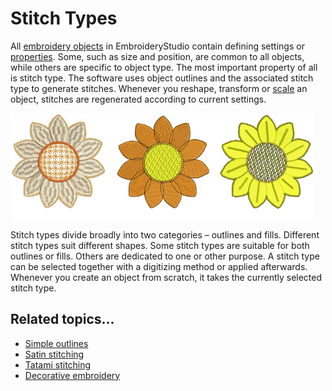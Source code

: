 # Stitch Types

All [embroidery objects](../../glossary/glossary#embroidery-objects) in EmbroideryStudio contain defining settings or [properties](../../glossary/glossary#properties). Some, such as size and position, are common to all objects, while others are specific to object type. The most important property of all is stitch type. The software uses object outlines and the associated stitch type to generate stitches. Whenever you reshape, transform or [scale](../../glossary/glossary) an object, stitches are regenerated according to current settings.

![stitches00001.png](assets/stitches00001.png)

Stitch types divide broadly into two categories – outlines and fills. Different stitch types suit different shapes. Some stitch types are suitable for both outlines or fills. Others are dedicated to one or other purpose. A stitch type can be selected together with a digitizing method or applied afterwards. Whenever you create an object from scratch, it takes the currently selected stitch type.

## Related topics...

- [Simple outlines](Simple_outlines)
- [Satin stitching](Satin_stitching)
- [Tatami stitching](Tatami_stitching)
- [Decorative embroidery](Decorative_embroidery)

